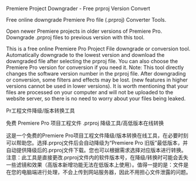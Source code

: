 Premiere Project Downgrader - Free prproj Version Convert

Free online downgrade Premiere Pro file (.prproj) Converter Tools.

Open newer Premiere projects in older versions of Premiere Pro. Downgrade .prproj files to previous version with this tool.

This is a free online Premiere Pro Project File downgrade or conversion tool. Automatically downgrade to the lowest version and download the downgraded file after selecting the prproj file. You can also choose the Premiere Pro version for conversion if you need it. Note: This tool directly changes the software version number in the prproj file. After downgrading or conversion, some filters and effects may be lost. (new features in higher versions cannot be used in lower versions). It is worth mentioning that your files are processed on your computer and will not be uploaded to the website server, so there is no need to worry about your files being leaked.

Pr工程文件降级/版本转换工具

免费 Premiere Pro 项目工程文件 .prproj 降级工具/高低版本在线转换

这是一个免费的Premiere Pro项目工程文件降级/版本转换在线工具，在必要时刻可以帮助您。选择.prproj文件后会自动降级为“Premiere Pro 旧版”最低版本，并自动提供降级后的.prproj文件下载。您也可以根据需求选择对应版本进行转换。注意：此工具是直接更改.prproj文件内的软件版本号，在降级/转换时可能会丢失一些滤镜和效果（高版本新增功能无法在低版本上使用）。值得一提的是：文件是在您的电脑端进行处理，不会上传到网站服务器，因此不用担心文件泄露的问题。
